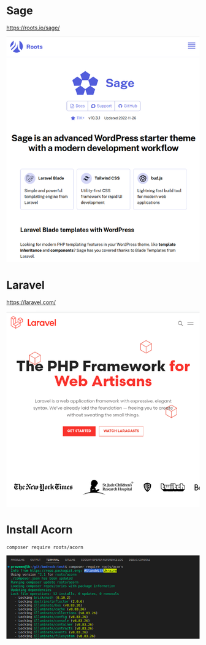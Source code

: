# Sage

https://roots.io/sage/

![](sage-home.png)

# Laravel

https://laravel.com/

![](laravel.png)

# Install Acorn

`composer require roots/acorn`

![](acorn-install.png)